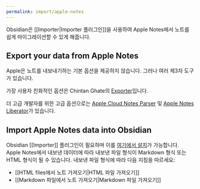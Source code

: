 ```yaml
---
permalink: import/apple-notes
---
```

Obsidian은 [[Importer|Importer 플러그인]]을 사용하여 Apple Notes에서 노트를 쉽게 마이그레이션할 수 있게 해줍니다.

## Export your data from Apple Notes

Apple은 노트를 내보내기하는 기본 옵션을 제공하지 않습니다. 그러나 여러 제3자 도구가 있습니다.

가장 사용자 친화적인 옵션은 Chintan Ghate의 [Exporter](https://apps.apple.com/us/app/exporter/id1099120373)입니다.

더 고급 개발자를 위한 고급 옵션으로는 [Apple Cloud Notes Parser](https://github.com/threeplanetssoftware/apple_cloud_notes_parser) 및 [Apple Notes Liberator](https://github.com/HamburgChimps/apple-notes-liberator)가 있습니다.

## Import Apple Notes data into Obsidian

Obsidian [[Importer]] 플러그인이 필요하며 이를 [여기에서 설치](obsidian://show-plugin?id=obsidian-importer)가 가능합니다.
Apple Notes에서 내보낸 데이터에 따라 내보낸 파일 형식이 Markdown 형식 또는 HTML 형식이 될 수 있습니다. 내보낸 파일 형식에 따라 다음 지침을 따르세요:

- [[HTML files에서 노트 가져오기|HTML 파일 가져오기]]
- [[Markdown 파일에서 노트 가져오기|Markdown 파일 가져오기]]
